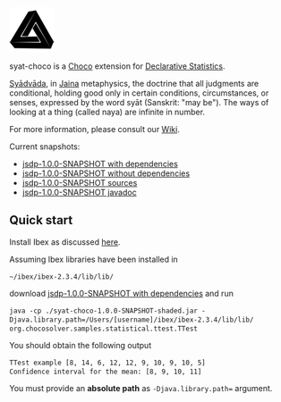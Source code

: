 ![syat-choco Logo](img/syat-choco-small.png) 

syat-choco is a [Choco](http://www.choco-solver.org/) extension for [Declarative Statistics](http://arxiv.org/abs/1708.01829).

[Syādvāda](https://en.wikipedia.org/wiki/Anekantavada#Sy.C4.81dv.C4.81da), in [Jaina](https://en.wikipedia.org/wiki/Jainism) metaphysics, the doctrine that all judgments are conditional, holding good only in certain conditions, circumstances, or senses, expressed by the word syāt (Sanskrit: "may be"). The ways of looking at a thing (called naya) are infinite in number.

For more information, please consult our [Wiki](https://github.com/gwr3n/syat-choco/wiki).

Current snapshots:
* [jsdp-1.0.0-SNAPSHOT with dependencies](jar/syat-choco-1.0.0-SNAPSHOT-shaded.jar)
* [jsdp-1.0.0-SNAPSHOT without dependencies](jar/syat-choco-1.0.0-SNAPSHOT.jar)
* [jsdp-1.0.0-SNAPSHOT sources](jar/syat-choco-1.0.0-SNAPSHOT-sources.jar)
* [jsdp-1.0.0-SNAPSHOT javadoc](jar/syat-choco-1.0.0-SNAPSHOT-javadoc.jar)

## Quick start

Install Ibex as discussed [here](https://github.com/gwr3n/syat-choco/wiki/Ibex-quick-installation-notes).

Assuming Ibex libraries have been installed in 

    ~/ibex/ibex-2.3.4/lib/lib/

download [jsdp-1.0.0-SNAPSHOT with dependencies](jar/syat-choco-1.0.0-SNAPSHOT-shaded.jar) and run

    java -cp ./syat-choco-1.0.0-SNAPSHOT-shaded.jar -Djava.library.path=/Users/[username]/ibex/ibex-2.3.4/lib/lib/ org.chocosolver.samples.statistical.ttest.TTest
    
You should obtain the following output

    TTest example [8, 14, 6, 12, 12, 9, 10, 9, 10, 5]
    Confidence interval for the mean: [8, 9, 10, 11]
    
You must provide an __absolute path__ as `-Djava.library.path=` argument.